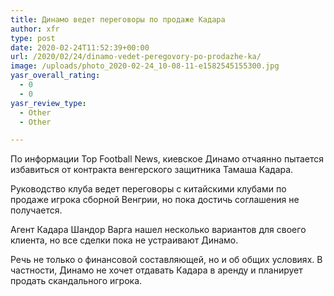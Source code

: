 ```yaml
---
title: Динамо ведет переговоры по продаже Кадара
author: xfr
type: post
date: 2020-02-24T11:52:39+00:00
url: /2020/02/24/dinamo-vedet-peregovory-po-prodazhe-ka/
image: /uploads/photo_2020-02-24_10-08-11-e1582545155300.jpg
yasr_overall_rating:
  - 0
  - 0
yasr_review_type:
  - Other
  - Other

---
```

По информации Top Football News, киевское Динамо отчаянно пытается избавиться от контракта венгерского защитника Тамаша Кадара.

Руководство клуба ведет переговоры с китайскими клубами по продаже игрока сборной Венгрии, но пока достичь соглашения не получается.

Агент Кадара Шандор Варга нашел несколько вариантов для своего клиента, но все сделки пока не устраивают Динамо.

Речь не только о финансовой составляющей, но и об общих условиях. В частности, Динамо не хочет отдавать Кадара в аренду и планирует продать скандального игрока.